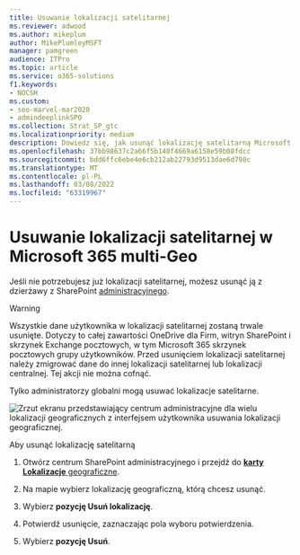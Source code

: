 ```yaml
---
title: Usuwanie lokalizacji satelitarnej
ms.reviewer: adwood
ms.author: mikeplum
author: MikePlumleyMSFT
manager: pamgreen
audience: ITPro
ms.topic: article
ms.service: o365-solutions
f1.keywords:
- NOCSH
ms.custom:
- seo-marvel-mar2020
- admindeeplinkSPO
ms.collection: Strat_SP_gtc
ms.localizationpriority: medium
description: Dowiedz się, jak usunąć lokalizację satelitarną Microsoft 365 wielu lokalizacji geograficznych. Usunięcie lokalizacji satelitarnej również trwałe usunięcie wszystkich danych użytkownika.
ms.openlocfilehash: 37bb98637c2a66f5b140f4669a6158e59b08fdcc
ms.sourcegitcommit: bdd6ffc6ebe4e6cb212ab22793d9513dae6d798c
ms.translationtype: MT
ms.contentlocale: pl-PL
ms.lasthandoff: 03/08/2022
ms.locfileid: "63319967"
---
```

# <a name="delete-a-satellite-location-in-microsoft-365-multi-geo"></a>Usuwanie lokalizacji satelitarnej w Microsoft 365 multi-Geo

Jeśli nie potrzebujesz już lokalizacji satelitarnej, możesz usunąć ją z dzierżawy z SharePoint <a href="https://go.microsoft.com/fwlink/?linkid=2185219" target="_blank">administracyjnego</a>.

> [!WARNING]
> Wszystkie dane użytkownika w lokalizacji satelitarnej zostaną trwale usunięte. Dotyczy to całej zawartości OneDrive dla Firm, witryn SharePoint i skrzynek Exchange pocztowych, w tym Microsoft 365 skrzynek pocztowych grupy użytkowników. Przed usunięciem lokalizacji satelitarnej należy zmigrować dane do innej lokalizacji satelitarnej lub lokalizacji centralnej. Tej akcji nie można cofnąć.

Tylko administratorzy globalni mogą usuwać lokalizacje satelitarne.

![Zrzut ekranu przedstawiający centrum administracyjne dla wielu lokalizacji geograficznych z interfejsem użytkownika usuwania lokalizacji geograficznej.](../media/multi-geo-delete-satellite-location.png)

Aby usunąć lokalizację satelitarną

1. Otwórz centrum SharePoint administracyjnego i przejdź do <a href="https://go.microsoft.com/fwlink/?linkid=2185076" target="_blank">**karty Lokalizacje** geograficzne</a>.

1. Na mapie wybierz lokalizację geograficzną, którą chcesz usunąć.

1. Wybierz **pozycję Usuń lokalizację**.

1. Potwierdź usunięcie, zaznaczając pola wyboru potwierdzenia.

1. Wybierz **pozycję Usuń**.
